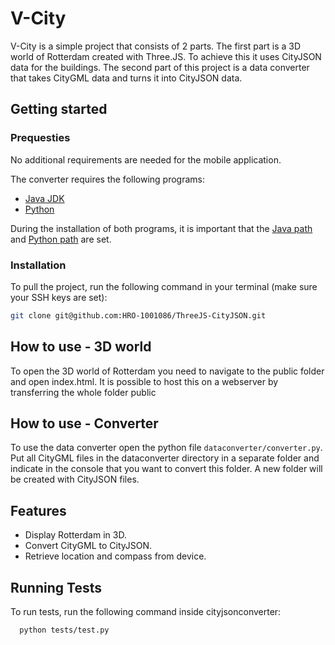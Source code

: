 # V-City

V-City is a simple project that consists of 2 parts. The first part is a 3D world of Rotterdam created with Three.JS. To achieve this it uses CityJSON data for the buildings. The second part of this project is a data converter that takes CityGML data and turns it into CityJSON data.
## Getting started

### Prequesties
No additional requirements are needed for the mobile application.

The converter requires the following programs:

- [Java JDK](https://www.oracle.com/java/technologies/downloads/#jdk18-windows)
- [Python](https://www.python.org/downloads/)

During the installation of both programs, it is important that the [Java path](https://mkyong.com/java/how-to-set-java_home-on-windows-10/) and [Python path](https://www.javatpoint.com/how-to-set-python-path) are set.

### Installation

To pull the project, run the following command in your terminal (make sure your SSH keys are set):
```bash
git clone git@github.com:HRO-1001086/ThreeJS-CityJSON.git
```
## How to use - 3D world

To open the 3D world of Rotterdam you need to navigate to the public folder and open index.html. It is possible to host this on a webserver by transferring the whole folder public

## How to use - Converter

To use the data converter open the python file `dataconverter/converter.py`. Put all CityGML files in the dataconverter directory in a separate folder and indicate in the console that you want to convert this folder. A new folder will be created with CityJSON files.
## Features

- Display Rotterdam in 3D.
- Convert CityGML to CityJSON.
- Retrieve location and compass from device.
## Running Tests

To run tests, run the following command inside cityjsonconverter:

```bash
  python tests/test.py
```

